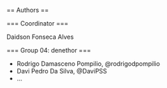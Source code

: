 == Authors ==

=== Coordinator ===

Daidson Fonseca Alves

=== Group 04: denethor  ===

* Rodrigo Damasceno Pompilio, @rodrigodpompilio
* Davi Pedro Da Silva, @DaviPSS      
* ...

